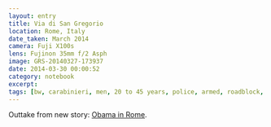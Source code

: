 ```yaml
--- 
layout: entry
title: Via di San Gregorio
location: Rome, Italy
date_taken: March 2014
camera: Fuji X100s
lens: Fujinon 35mm f/2 Asph
image: GRS-20140327-173937
date: 2014-03-30 00:00:52
category: notebook
excerpt:
tags: [bw, carabinieri, men, 20 to 45 years, police, armed, roadblock, security, obama]
---
```


Outtake from new story: [Obama in Rome](/stories/obama-in-rome).
